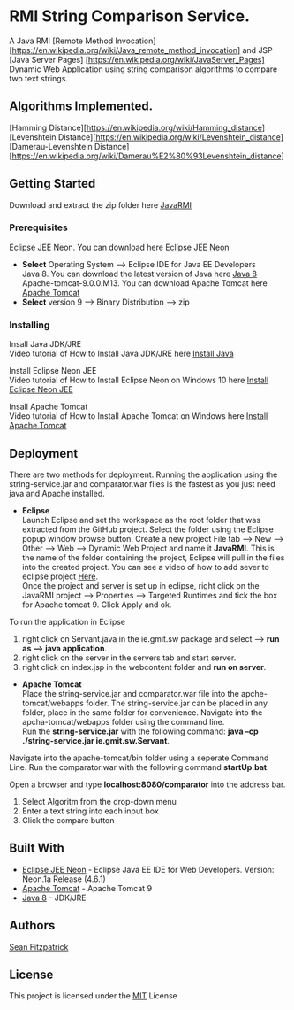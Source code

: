 # RMI String Comparison Service.          

A Java RMI [Remote Method Invocation] [https://en.wikipedia.org/wiki/Java_remote_method_invocation] and JSP [Java Server Pages] [https://en.wikipedia.org/wiki/JavaServer_Pages] Dynamic Web Application using string comparison algorithms to compare two text strings.      

## Algorithms Implemented.      

[Hamming Distance][https://en.wikipedia.org/wiki/Hamming_distance]         
[Levenshtein Distance][https://en.wikipedia.org/wiki/Levenshtein_distance]   
[Damerau-Levenshtein Distance][https://en.wikipedia.org/wiki/Damerau%E2%80%93Levenshtein_distance]    

## Getting Started

Download and extract the zip folder here [JavaRMI](https://github.com/seanJosephFitzpatrick/JavaRMI/archive/master.zip) 

### Prerequisites

Eclipse JEE Neon. You can download here [Eclipse JEE Neon](https://www.genuitec.com/eclipse-neon/)       
* **Select** Operating System --> Eclipse IDE for Java EE Developers                    
Java 8. You can download the latest version of Java here [Java 8](http://www.oracle.com/technetwork/java/javase/downloads/jdk8-downloads-2133151.html)   
Apache-tomcat-9.0.0.M13. You can download Apache Tomcat here [Apache Tomcat](https://tomcat.apache.org/download-90.cgi)        
* **Select** version 9 --> Binary Distribution --> zip                              

### Installing

Insall Java JDK/JRE                
Video tutorial of How to Install Java JDK/JRE here [Install Java](https://www.youtube.com/watch?v=FzKcJK68z2k)      

Install Eclipse Neon JEE             
Video tutorial of How to Install Eclipse Neon on Windows 10 here [Install Eclipse Neon JEE](https://www.youtube.com/watch?v=TJ8aGFqI9x0)    

Insall Apache Tomcat               
Video tutorial of How to Install Apache Tomcat on Windows here [Install Apache Tomcat](https://www.youtube.com/watch?v=th2fXIwyw4M) 

## Deployment

There are two methods for deployment. Running the application using the string-service.jar and comparator.war files is the fastest as you just need java and Apache installed.

* **Eclipse**          
Launch Eclipse and set the workspace as the root folder that was extracted from the GitHub project. Select the folder using the Eclipse popup window browse button. Create a new project File tab --> New --> Other --> Web --> Dynamic Web Project and name it **JavaRMI**. This is the name of the folder containing the project, Eclipse will pull in the files into the created project. You can see a video of how to add sever to eclipse project [Here](https://www.youtube.com/watch?v=2kIiSeY71oQ).               
Once the project and server is set up in eclipse, right click on the JavaRMI project --> Properties --> Targeted Runtimes and tick the box for Apache tomcat 9. Click Apply and ok.      

To run the application in Eclipse   
1) right click on Servant.java in the ie.gmit.sw package and select --> **run as --> java application**.           
2) right click on the server in the servers tab and start server.            
3) right click on index.jsp in the webcontent folder and **run on server**.                    

* **Apache Tomcat**         
Place the string-service.jar and comparator.war file into the apche-tomcat/webapps folder. The string-service.jar can be placed in any folder, place in the same folder for convenience. Navigate into the apcha-tomcat/webapps folder using the command line.     
Run the **string-service.jar** with the following command: **java –cp ./string-service.jar ie.gmit.sw.Servant**.     

Navigate into the apache-tomcat/bin folder using a seperate Command Line. Run the comparator.war with the following command **startUp.bat**. 

Open a browser and type **localhost:8080/comparator** into the address bar.          

1) Select Algoritm from the drop-down menu        
2) Enter a text string into each input box         
3) Click the compare button 

## Built With

* [Eclipse JEE Neon](https://www.genuitec.com/eclipse-neon/)  - Eclipse Java EE IDE for Web Developers. Version: Neon.1a Release (4.6.1)
* [Apache Tomcat](https://tomcat.apache.org/download-90.cgi) - Apache Tomcat 9
* [Java 8](http://www.oracle.com/technetwork/java/javase/downloads/jdk8-downloads-2133151.html) - JDK/JRE                    

## Authors

[Sean Fitzpatrick](https://github.com/seanJosephFitzpatrick)            

## License


This project is licensed under the [MIT](https://github.com/seanJosephFitzpatrick/JavaRMI/blob/master/LICENSE) License